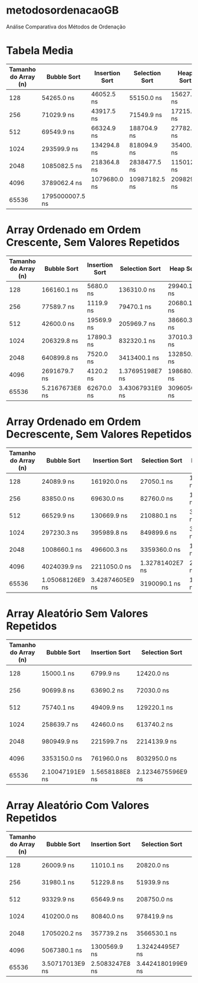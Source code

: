 # metodosordenacaoGB
Análise Comparativa dos Métodos de Ordenação

# Tabela Media
| Tamanho do Array (n) | Bubble Sort          | Insertion Sort       | Selection Sort       | Heap Sort            | Shell Sort           | Merge Sort           | Quick Sort           |
|----------------------|----------------------|----------------------|----------------------|----------------------|----------------------|----------------------|----------------------|
| 128                  | 54265.0 ns           | 46052.5 ns           | 55150.0 ns           | 15627.5 ns           | 36429.8 ns           | 23397.5 ns           | 13007.5 ns           |
| 256                  | 71029.9 ns           | 43917.5 ns           | 71549.9 ns           | 17215.0 ns           | 32722.4 ns           | 57067.5 ns           | 58705.0 ns           |
| 512                  | 69549.9 ns           | 66324.9 ns           | 188704.9 ns          | 27782.7 ns           | 38782.3 ns           | 48952.5 ns           | 6965.0 ns            |
| 1024                 | 293599.9 ns          | 134294.8 ns          | 818094.9 ns          | 35400.1 ns           | 25782.4 ns           | 54252.4 ns           | 16534.9 ns           |
| 2048                 | 1085082.5 ns         | 218364.8 ns          | 2838477.5 ns         | 115012.5 ns          | 54955.0 ns           | 131244.8 ns          | 37860.1 ns           |
| 4096                 | 3789062.4 ns         | 1079680.0 ns         | 10987182.5 ns        | 209829.6 ns          | 132024.9 ns          | 213497.5 ns          | 109275.2 ns          |
| 65536                | 1795000007.5 ns      |                      |                      |                      |                      |                      |                      |

# Array Ordenado em Ordem Crescente, Sem Valores Repetidos

| Tamanho do Array (n) | Bubble Sort | Insertion Sort | Selection Sort | Heap Sort | Shell Sort | Merge Sort | Quick Sort |
|----------------------|-------------|----------------|----------------|-----------|------------|------------|------------|
| 128                  | 166160.1 ns | 5680.0 ns      | 136310.0 ns    | 29940.1 ns| 28089.8 ns | 54259.8 ns | 33349.9 ns |
| 256                  | 77589.7 ns  | 1119.9 ns      | 79470.1 ns     | 20680.1 ns| 56899.7 ns | 17830.1 ns | 47590.0 ns |
| 512                  | 42600.0 ns  | 19569.9 ns     | 205969.7 ns    | 38660.3 ns| 16669.8 ns | 27409.7 ns | 6169.9 ns  |
| 1024                 | 206329.8 ns | 17890.3 ns     | 832320.1 ns    | 37010.3 ns| 9069.9 ns  | 52200.0 ns | 14079.9 ns |
| 2048                 | 640899.8 ns | 7520.0 ns      | 3413400.1 ns   | 132850.0 ns| 19820.1 ns | 102589.9 ns| 20370.4 ns |
| 4096                 | 2691679.7 ns| 4120.2 ns      | 1.37695198E7 ns| 198680.0 ns| 40789.6 ns | 178889.9 ns| 50560.8 ns |
| 65536                | 5.2167673E8 ns | 62670.0 ns            | 3.43067931E9 ns           |  3096050.3 ns         |  776840.1 ns         |  3606110.1 ns          | 964349.7 ns          |

# Array Ordenado em Ordem Decrescente, Sem Valores Repetidos

| Tamanho do Array (n) | Bubble Sort | Insertion Sort | Selection Sort | Heap Sort | Shell Sort | Merge Sort | Quick Sort |
|----------------------|-------------|----------------|----------------|-----------|------------|------------|------------|
| 128                  | 24089.9 ns  | 161920.0 ns    | 27050.1 ns     | 12590.0 ns| 40469.6 ns | 16290.1 ns | 8360.1 ns  |
| 256                  | 83850.0 ns  | 69630.0 ns     | 82760.0 ns     | 16809.7 ns| 34980.1 ns | 63359.9 ns | 82400.0 ns |
| 512                  | 66529.9 ns  | 130669.9 ns    | 210880.1 ns    | 34360.2 ns| 33859.7 ns | 81200.2 ns | 8110.0 ns  |
| 1024                 | 297230.3 ns | 395989.8 ns    | 849899.6 ns    | 34840.1 ns| 12809.9 ns | 53749.8 ns | 18470.2 ns |
| 2048                 | 1008660.1 ns| 496600.3 ns    | 3359360.0 ns   | 113320.0 ns| 22810.1 ns | 121899.8 ns| 38929.9 ns |
| 4096                 | 4024039.9 ns| 2211050.0 ns   | 1.32781402E7 ns| 203880.4 ns| 58029.8 ns | 171919.7 ns| 78699.9 ns |
| 65536                | 1.05068126E9 ns  |  3.42874605E9 ns            |  3190090.1 ns      |   1061870.2 ns                  |   5.0246461E8 ns                  |  3994529.7 ns                    |   1834990.1 ns

# Array Aleatório Sem Valores Repetidos

| Tamanho do Array (n) | Bubble Sort | Insertion Sort | Selection Sort | Heap Sort | Shell Sort | Merge Sort | Quick Sort |
|----------------------|-------------|----------------|----------------|-----------|------------|------------|------------|
| 128                  | 15000.1 ns  | 6799.9 ns      | 12420.0 ns     | 8680.0 ns | 28809.8 ns | 11579.9 ns | 5119.9 ns  |
| 256                  | 90699.8 ns  | 63690.2 ns     | 72030.0 ns     | 13649.9 ns| 22699.9 ns | 52150.0 ns | 51360.2 ns |
| 512                  | 75740.1 ns  | 49409.9 ns     | 129220.1 ns    | 22120.2 ns| 36229.9 ns | 38530.0 ns | 6260.0 ns  |
| 1024                 | 258639.7 ns | 42460.0 ns     | 613740.2 ns    | 30149.9 ns| 15129.9 ns | 49560.0 ns | 16799.7 ns |
| 2048                 | 980949.9 ns | 221599.7 ns    | 2214139.9 ns   | 91050.1 ns| 74150.1 ns | 125819.7 ns| 32560.3 ns |
| 4096                 | 3353150.0 ns| 761960.0 ns    | 8032950.0 ns   | 177390.0 ns| 158560.1 ns| 231979.9 ns| 119139.9 ns|
| 65536                | 2.10047191E9 ns  | 1.5658188E8 ns  | 2.1234675596E9 ns  | 3867469.8 ns | 4081220.8 ns | 4822550.0 ns  |2931419.9 ns    | 

# Array Aleatório Com Valores Repetidos

| Tamanho do Array (n) | Bubble Sort | Insertion Sort | Selection Sort | Heap Sort | Shell Sort | Merge Sort | Quick Sort |
|----------------------|-------------|----------------|----------------|-----------|------------|------------|------------|
| 128                  | 26009.9 ns  | 11010.1 ns     | 20820.0 ns     | 11300.0 ns| 48350.1 ns | 11460.0 ns | 5200.0 ns  |
| 256                  | 31980.1 ns  | 51229.8 ns     | 51939.9 ns     | 17720.0 ns| 16509.8 ns | 94930.0 ns | 53469.8 ns |
| 512                  | 93329.9 ns  | 65649.9 ns     | 208750.0 ns    | 15989.9 ns| 68369.8 ns | 48870.0 ns | 7320.0 ns  |
| 1024                 | 410200.0 ns | 80840.0 ns     | 978419.9 ns    | 39600.0 ns| 66119.8 ns | 61699.9 ns | 16789.9 ns |
| 2048                 | 1705020.2 ns| 357739.2 ns    | 3566530.1 ns   | 123830.0 ns| 123840.0 ns| 177670.2 ns| 59380.4 ns |
| 4096                 | 5067380.1 ns| 1300569.9 ns   | 1.32424495E7 ns| 257369.9 ns| 273720.2 ns| 273200.4 ns| 187700.0 ns|
| 65536                | 3.50717013E9 ns | 2.5083247E8 ns  | 3.4424180199E9 ns       |  5064019.9 ns     |  1.12098397E7 ns      | 6260580.2 ns         | 3865999.6 ns             |
